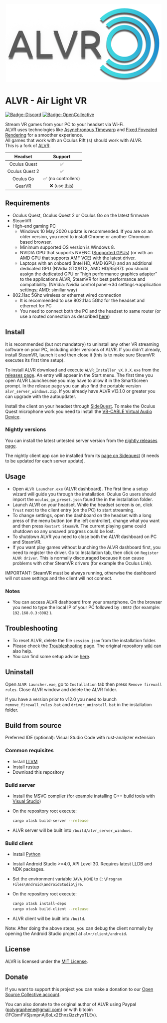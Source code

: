 <p align="center"> <img width="500" src="resources/alvr_combined_logo_hq.png"/> </p>

# ALVR - Air Light VR

[![Badge-Discord]][Link-Discord] [![Badge-OpenCollective]][Link-OpenCollective]

Stream VR games from your PC to your headset via Wi-Fi.  
ALVR uses technologies like [Asynchronous Timewarp](https://developer.oculus.com/documentation/native/android/mobile-timewarp-overview) and [Fixed Foveated Rendering](https://developer.oculus.com/documentation/native/android/mobile-ffr) for a smoother experience.  
All games that work with an Oculus Rift (s) should work with ALVR.  
This is a fork of [ALVR](https://github.com/polygraphene/ALVR).

|    Headset     |                       Support                        |
| :------------: | :--------------------------------------------------: |
|  Oculus Quest  |                          ✅                           |
| Oculus Quest 2 |                          ✅                           |
|   Oculus Go    |                  ✅ (no controllers)                  |
|     GearVR     | ❌ (use [this](https://github.com/polygraphene/ALVR)) |

## Requirements

- Oculus Quest, Oculus Quest 2 or Oculus Go on the latest firmware
- SteamVR
- High-end gaming PC
  - Windows 10 May 2020 update is recommended. If you are on an older version, you need to install Chrome or another Chromium based browser.
  - Minimum supported OS version is Windows 8.
  - NVIDIA GPU that supports NVENC ([Supported GPUs](https://github.com/polygraphene/ALVR/wiki/Supported-GPU)) (or with an AMD GPU that supports AMF VCE) with the latest driver.
  - Laptops with an onboard (Intel HD, AMD iGPU) and an additional dedicated GPU (NVidia GTX/RTX, AMD HD/R5/R7): you should assign the dedicated GPU or "high performance graphics adapter" to the applications ALVR, SteamVR for best performance and compatibility. (NVidia: Nvidia control panel->3d settings->application settings; AMD: similiar way)
- 802.11ac 5Ghz wireless or ethernet wired connection
  - It is recommended to use 802.11ac 5Ghz for the headset and ethernet for PC
  - You need to connect both the PC and the headset to same router (or use a routed connection as described [here](https://github.com/alvr-org/ALVR/wiki/ALVR-client-and-server-on-separate-networks))

## Install

It is recommended (but not mandatory) to uninstall any other VR streaming software on your PC, including older versions of ALVR. If you didn't already, install SteamVR, launch it and then close it (this is to make sure SteamVR executes its first time setup).

To install ALVR download and execute `ALVR_Installer_vX.X.X.exe` from the [releases page](https://github.com/alvr-org/ALVR/releases). An entry will appear in the Start menu. The first time you open ALVR Launcher.exe you may have to allow it in the SmartScreen prompt. In the release page you can also find the portable version `alvr_server_windows.zip`. If you already have ALVR v13.1.0 or greater you can upgrade with the autoupdater.

Install the client on your headset through [SideQuest](https://sidequestvr.com/app/9/alvr-air-light-vr). To make the Oculus Quest microphone work you need to install the [VB-CABLE Virtual Audio Device](https://www.vb-audio.com/Cable/).

### Nightly versions

You can install the latest untested server version from the [nightly releases page](https://github.com/alvr-org/ALVR-nightly/releases).

The nightly client app can be installed from its [page on Sidequest](https://sidequestvr.com/app/2281/alvr-nightly) (it needs to be updated for each server update).

## Usage

- Open `ALVR Launcher.exe` (ALVR dashboard). The first time a setup wizard will guide you through the installation. Oculus Go users should import the `oculus_go_preset.json` found the in the installation folder.
- Launch ALVR on your headset. While the headset screen is on, click `Trust` next to the client entry (on the PC) to start streaming.
- To change settings, open the dashboard on the headset with a long press of the menu button (on the left controller), change what you want and then press `Restart SteamVR`. The current playing game could shutdown so any unsaved progress could be lost.
- To shutdown ALVR you need to close both the ALVR dashboard on PC and SteamVR.
- If you want play games without launching the ALVR dashboard first, you need to register the driver. Go to Installation tab, then click on `Register ALVR driver`. This is normally discouraged because it can cause problems with other SteamVR drivers (for example the Oculus Link).

IMPORTANT: SteamVR must be always running, otherwise the dashboard will not save settings and the client will not connect.

### Notes

- You can access ALVR dashboard from your smartphone. On the browser you need to type the local IP of your PC followed by `:8082` (for example: `192.168.0.3:8082` ).

## Troubleshooting

- To reset ALVR, delete the file `session.json` from the installation folder.
- Please check the [Troubleshooting](https://github.com/alvr-org/ALVR/wiki/Troubleshooting) page. The original repository [wiki](https://github.com/polygraphene/ALVR/wiki/Troubleshooting) can also help.
- You can find some setup advice [here](https://github.com/alvr-org/ALVR/wiki/Setup-advice).

## Uninstall

Open `ALVR Launcher.exe`, go to `Installation` tab then press `Remove firewall rules`. Close ALVR window and delete the ALVR folder.

If you have a version prior to v12.0 you need to launch `remove_firewall_rules.bat` and `driver_uninstall.bat` in the installation folder.

## Build from source

Preferred IDE (optional): Visual Studio Code with rust-analyzer extension

### Common requisites

- Install [LLVM](https://releases.llvm.org/download.html)
- Install [rustup](https://rustup.rs/)
- Download this repository

### Build server

- Install the MSVC compiler (for example installing C++ build tools with [Visual Studio](https://visualstudio.microsoft.com/downloads))
- On the repository root execute:

    ```bash
    cargo xtask build-server --release
    ```

- ALVR server will be built into `/build/alvr_server_windows`.

### Build client

- Install [Python](https://www.microsoft.com/store/productId/9MSSZTT1N39L)
- Install Android Studio >=4.0, API Level 30. Requires latest LLDB and NDK packages.
- Set the environment variable `JAVA_HOME` to `C:\Program Files\Android\androidStudio\jre`.
- On the repository root execute:

    ```bash
    cargo xtask install-deps
    cargo xtask build-client --release
    ```

- ALVR client will be built into `/build`.

Note: After doing the above steps, you can debug the client normally by opening the Android Studio project at `alvr/client/android`.

## License

ALVR is licensed under the [MIT License](LICENSE).

## Donate

If you want to support this project you can make a donation to our [Open Source Collective account](https://opencollective.com/alvr).

You can also donate to the original author of ALVR using Paypal (polygraphene@gmail.com) or with bitcoin (1FCbmFVSjsmpnAj6oLx2EhnzQzzhyxTLEv).

[Badge-Discord]: https://img.shields.io/discord/720612397580025886?style=for-the-badge&logo=discord "Join us on Discord"
[Link-Discord]: https://discord.gg/KbKk3UM
[Badge-OpenCollective]: https://img.shields.io/opencollective/all/alvr?style=for-the-badge "Donate"
[Link-OpenCollective]: https://opencollective.com/alvr
